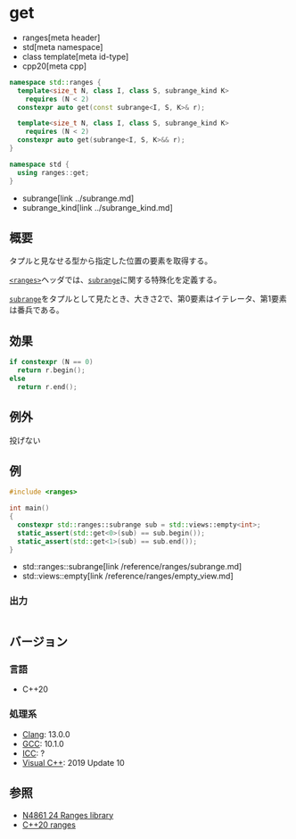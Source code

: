 # get
* ranges[meta header]
* std[meta namespace]
* class template[meta id-type]
* cpp20[meta cpp]

```cpp
namespace std::ranges {
  template<size_t N, class I, class S, subrange_kind K>
    requires (N < 2)
  constexpr auto get(const subrange<I, S, K>& r);

  template<size_t N, class I, class S, subrange_kind K>
    requires (N < 2)
  constexpr auto get(subrange<I, S, K>&& r);
}

namespace std {
  using ranges::get;
}
```
* subrange[link ../subrange.md]
* subrange_kind[link ../subrange_kind.md]

## 概要
タプルと見なせる型から指定した位置の要素を取得する。

[`<ranges>`](/reference/ranges.md)ヘッダでは、[`subrange`](/reference/ranges/subrange.md)に関する特殊化を定義する。

[`subrange`](/reference/ranges/subrange.md)をタプルとして見たとき、大きさ2で、第0要素はイテレータ、第1要素は番兵である。

## 効果

```cpp
if constexpr (N == 0)
  return r.begin();
else
  return r.end();
```


## 例外
投げない


## 例
```cpp example
#include <ranges>

int main()
{
  constexpr std::ranges::subrange sub = std::views::empty<int>;
  static_assert(std::get<0>(sub) == sub.begin());
  static_assert(std::get<1>(sub) == sub.end());
}
```
* std::ranges::subrange[link /reference/ranges/subrange.md]
* std::views::empty[link /reference/ranges/empty_view.md]

### 出力
```
```

## バージョン
### 言語
- C++20

### 処理系
- [Clang](/implementation.md#clang): 13.0.0
- [GCC](/implementation.md#gcc): 10.1.0
- [ICC](/implementation.md#icc): ?
- [Visual C++](/implementation.md#visual_cpp): 2019 Update 10

## 参照
- [N4861 24 Ranges library](https://timsong-cpp.github.io/cppwp/n4861/ranges)
- [C++20 ranges](https://techbookfest.org/product/5134506308665344)
